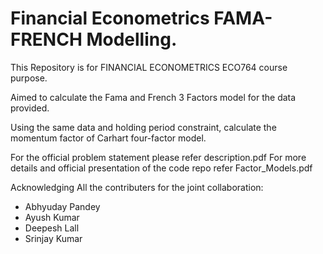 # Financial Econometrics FAMA-FRENCH Modelling.

This Repository is for FINANCIAL ECONOMETRICS ECO764 course purpose.

Aimed to calculate the Fama and French 3 Factors model for the data provided. 

Using the same data and holding period constraint, calculate the momentum factor of Carhart four-factor model.

For the official problem statement please refer description.pdf 
For more details and official presentation of the code repo refer Factor_Models.pdf

Acknowledging All the contributers for the joint collaboration:
 * Abhyuday Pandey
 * Ayush Kumar
 * Deepesh Lall
 * Srinjay Kumar

